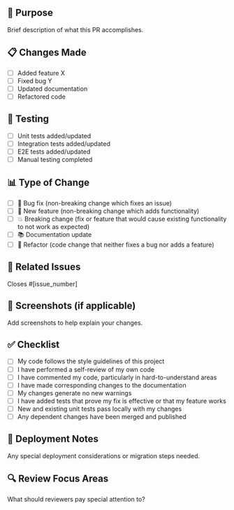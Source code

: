 ## 🎯 Purpose
Brief description of what this PR accomplishes.

## 📋 Changes Made
- [ ] Added feature X
- [ ] Fixed bug Y
- [ ] Updated documentation
- [ ] Refactored code

## 🧪 Testing
- [ ] Unit tests added/updated
- [ ] Integration tests added/updated
- [ ] E2E tests added/updated
- [ ] Manual testing completed

## 📊 Type of Change
- [ ] 🐛 Bug fix (non-breaking change which fixes an issue)
- [ ] 🚀 New feature (non-breaking change which adds functionality)
- [ ] 💥 Breaking change (fix or feature that would cause existing functionality to not work as expected)
- [ ] 📚 Documentation update
- [ ] 🔧 Refactor (code change that neither fixes a bug nor adds a feature)

## 🔗 Related Issues
Closes #[issue_number]

## 📸 Screenshots (if applicable)
Add screenshots to help explain your changes.

## ✅ Checklist
- [ ] My code follows the style guidelines of this project
- [ ] I have performed a self-review of my own code
- [ ] I have commented my code, particularly in hard-to-understand areas
- [ ] I have made corresponding changes to the documentation
- [ ] My changes generate no new warnings
- [ ] I have added tests that prove my fix is effective or that my feature works
- [ ] New and existing unit tests pass locally with my changes
- [ ] Any dependent changes have been merged and published

## 🚀 Deployment Notes
Any special deployment considerations or migration steps needed.

## 🔍 Review Focus Areas
What should reviewers pay special attention to?